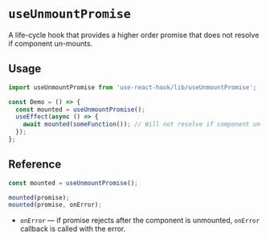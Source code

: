 # `useUnmountPromise`

A life-cycle hook that provides a higher order promise that does not resolve if component un-mounts.


## Usage 

```ts
import useUnmountPromise from 'use-react-hook/lib/useUnmountPromise';

const Demo = () => {
  const mounted = useUnmountPromise();
  useEffect(async () => {
    await mounted(someFunction()); // Will not resolve if component un-mounts.
  });
};
```


## Reference

```ts
const mounted = useUnmountPromise();

mounted(promise);
mounted(promise, onError);
```

- `onError` &mdash; if promise rejects after the component is unmounted, `onError`
  callback is called with the error.
